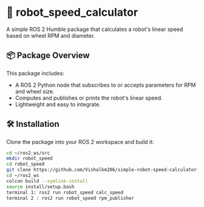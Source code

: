 # 🚀 robot_speed_calculator

A simple ROS 2 Humble package that calculates a robot's linear speed based on wheel RPM and diameter.

## 📦 Package Overview

This package includes:
- A ROS 2 Python node that subscribes to or accepts parameters for RPM and wheel size.
- Computes and publishes or prints the robot's linear speed.
- Lightweight and easy to integrate.

## 🛠️ Installation

Clone the package into your ROS 2 workspace and build it:

```bash
cd ~/ros2_ws/src
mkdir robot_speed
cd robot_speed
git clone https://github.com/Vishalkm206/simple-robot-speed-calculator-using-ROS2_Humble.git
cd ~/ros2_ws
colcon build --symlink-install
source install/setup.bash
terminal 1: ros2 run robot_speed calc_speed
terminal 2 : ros2 run robot_speed rpm_publisher

